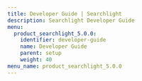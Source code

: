 ```yaml
---
title: Developer Guide | Searchlight
description: Searchlight Developer Guide
menu:
  product_searchlight_5.0.0:
    identifier: developer-guide
    name: Developer Guide
    parent: setup
    weight: 40
menu_name: product_searchlight_5.0.0
---
```

